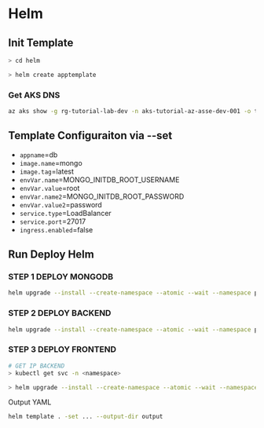 # Helm 



## Init Template

```bash
> cd helm

> helm create apptemplate
```

### Get AKS DNS
```bash
az aks show -g rg-tutorial-lab-dev -n aks-tutorial-az-asse-dev-001 -o tsv --query addonProfiles.httpApplicationRouting.config.HTTPApplicationRoutingZoneName
```

## Template Configuraiton via --set

- ``appname``=db
- ``image.name``=mongo
- ``image.tag``=latest 
- ``envVar.name``=MONGO_INITDB_ROOT_USERNAME 
- ``envVar.value``=root 
- ``envVar.name2``=MONGO_INITDB_ROOT_PASSWORD 
- ``envVar.value2``=password 
- ``service.type``=LoadBalancer
- ``service.port``=27017 
- ``ingress.enabled``=false



## Run Deploy Helm

### STEP 1 DEPLOY MONGODB

```bash
helm upgrade --install --create-namespace --atomic --wait --namespace prd db . --set appname=db --set image.name=mongo --set image.tag=latest --set envVar.name=MONGO_INITDB_ROOT_USERNAME --set envVar.value=root --set envVar.name2=MONGO_INITDB_ROOT_PASSWORD --set envVar.value2=password --set service.port=27017 --set ingress.enabled=false
```

### STEP 2 DEPLOY BACKEND

```bash
helm upgrade --install --create-namespace --atomic --wait --namespace prd tutorial-backend . --set appname=tutorial-backend --set image.name=acrtutorialazassedev001.azurecr.io/tutorial-backend --set image.tag=0.0.1-SNAPSHOT --set envVar.name=MONGODB_CONNECTION_STRING --set envVar.value="mongodb://root:password@db-service:27017" --set service.type=LoadBalancer --set service.port=8089 --set ingress.enabled=false --set buildNumber=1
```

### STEP 3 DEPLOY FRONTEND


```bash
# GET IP BACKEND 
> kubectl get svc -n <namespace>

> helm upgrade --install --create-namespace --atomic --wait --namespace prd tutorial-frontend . --set appname=tutorial-frontend --set image.name=acrtutorialazassedev001.azurecr.io/tutorial-frontend --set image.tag=0.0.1-SNAPSHOT --set envVar.name=VUE_APP_ENPOINT_API_BACKEND --set envVar.value=http://20.43.159.232:8089/api/ --set service.port=80 --set ingress.enabled=true --set ingress.dns=bde4d46fc0404f51bd17.southeastasia.aksapp.io --set buildNumber=1
```

Output YAML
```bash
helm template . -set ... --output-dir output
```